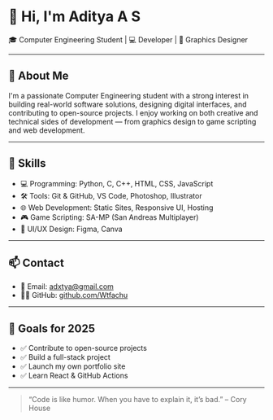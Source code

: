 # 👋 Hi, I'm Aditya A S

🎓 Computer Engineering Student | 💻 Developer | 🎨 Graphics Designer

---

## 🧠 About Me

I'm a passionate Computer Engineering student with a strong interest in building real-world software solutions, designing digital interfaces, and contributing to open-source projects. I enjoy working on both creative and technical sides of development — from graphics design to game scripting and web development.

---

## 🔧 Skills

- 💻 Programming: Python, C, C++, HTML, CSS, JavaScript
- 🛠️ Tools: Git & GitHub, VS Code, Photoshop, Illustrator
- 🌐 Web Development: Static Sites, Responsive UI, Hosting
- 🎮 Game Scripting: SA-MP (San Andreas Multiplayer)
- 📱 UI/UX Design: Figma, Canva

---

## 📫 Contact

- 📧 Email: [adxtya@gmail.com](mailto:adxtya@gmail.com)
- 🧑‍💻 GitHub: [github.com/Wtfachu](https://github.com/Wtfachu)

---

## 🌟 Goals for 2025

- ✅ Contribute to open-source projects
- ✅ Build a full-stack project
- ✅ Launch my own portfolio site
- ✅ Learn React & GitHub Actions

---

> “Code is like humor. When you have to explain it, it’s bad.” – Cory House
